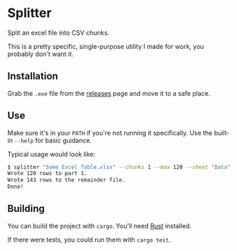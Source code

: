 # Splitter

Split an excel file into CSV chunks.

This is a pretty specific, single-purpose utility I made for work, you probably don't want it.

## Installation

Grab the `.exe` file from the [releases][] page and move it to a safe place.

[releases]: https://github.com/isaacazuelos/splitter/releases

## Use

Make sure it's in your `PATH` if you're not running it specifically. Use the built-in `--help` for basic guidance.

Typical usage would look like:

``` sh
$ splitter "Some Excel Table.xlsx" --chunks 1 --max 120 --sheet "Data"
Wrote 120 rows to part 1.
Wrote 143 rows to the remainder file.
Done!
```

## Building

You can build the project with `cargo`. You'll need [Rust] installed.

[Rust]: https://rust-lang.org

If there were tests, you could run them with `cargo test`.